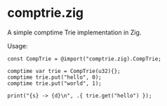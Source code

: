 # comptrie.zig
A simple comptime Trie implementation in Zig.

Usage:
```Zig
const CompTrie = @import("comptrie.zig).CompTrie;

comptime var trie = CompTrie(u32){};
comptime trie.put("hello", 0);
comptime trie.put("world", 1);

print("{s} -> {d}\n", .{ trie.get("hello") });
```